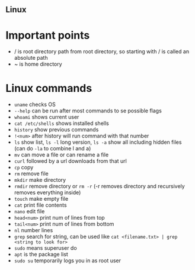 ## Linux

# Important points
- / is root directory path from root directory, so starting with / is called an absolute path
- ~ is home directory

# Linux commands
- `uname` checks OS 
- `--help` can be run after most commands to se possible flags
- `whoami` shows current user
- `cat /etc/shells` shows installed shells
- `history` show previous commands
- `!<num>` after history will run command with that number
- `ls` show list, `ls -l` long version, `ls -a` show all including hidden files (can do `-la` to combine l and a)
- `mv` can move a file or can rename a file
- `curl` followed by a url downloads from that url
- `cp` copy
- `rm` remove file
- `mkdir` make directory  
- `rmdir` remove directory or `rm -r` (-r removes directory and recursively removes everything inside)
- `touch` make empty file
- `cat` print file contents
- `nano` edit file
- `head<num>` print num of lines from top
- `tail<num>` print num of lines from bottom
- `nl` number lines
- `grep` search for string, can be used like `cat <filename.txt> | grep <string to look for>`
- `sudo` means superuser do
- `apt` is the package list
- `sudo su` temporarily logs you in as root user
